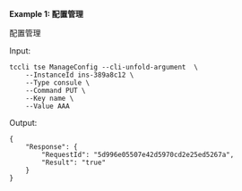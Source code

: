 **Example 1: 配置管理**

配置管理

Input: 

```
tccli tse ManageConfig --cli-unfold-argument  \
    --InstanceId ins-389a8c12 \
    --Type consule \
    --Command PUT \
    --Key name \
    --Value AAA
```

Output: 
```
{
    "Response": {
        "RequestId": "5d996e05507e42d5970cd2e25ed5267a",
        "Result": "true"
    }
}
```


